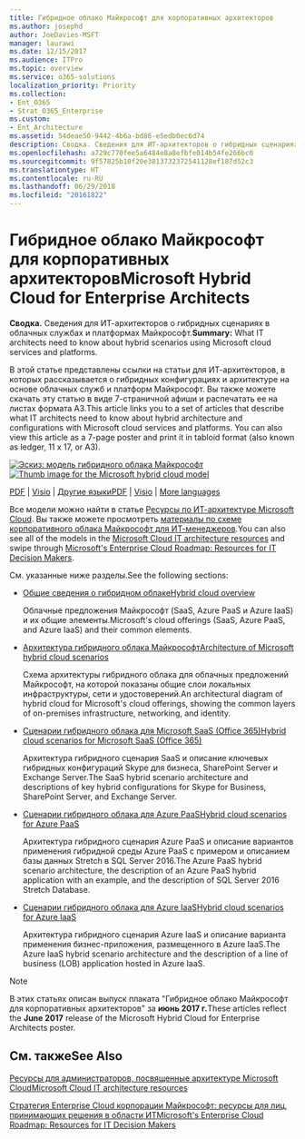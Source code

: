 ```yaml
---
title: Гибридное облако Майкрософт для корпоративных архитекторов
ms.author: josephd
author: JoeDavies-MSFT
manager: laurawi
ms.date: 12/15/2017
ms.audience: ITPro
ms.topic: overview
ms.service: o365-solutions
localization_priority: Priority
ms.collection:
- Ent_O365
- Strat_O365_Enterprise
ms.custom:
- Ent_Architecture
ms.assetid: 54deae50-9442-4b6a-bd86-e5edb0ec6d74
description: Сводка. Сведения для ИТ-архитекторов о гибридных сценариях в облачных службах и платформах Майкрософт.
ms.openlocfilehash: a729c770fee5a6484e8a8efbfe014b54fe266bc0
ms.sourcegitcommit: 9f57825b10f20e3813732372541128ef187d52c3
ms.translationtype: HT
ms.contentlocale: ru-RU
ms.lasthandoff: 06/29/2018
ms.locfileid: "20161822"
---
```

# <a name="microsoft-hybrid-cloud-for-enterprise-architects"></a><span data-ttu-id="b5254-103">Гибридное облако Майкрософт для корпоративных архитекторов</span><span class="sxs-lookup"><span data-stu-id="b5254-103">Microsoft Hybrid Cloud for Enterprise Architects</span></span>

 <span data-ttu-id="b5254-104">**Сводка.** Сведения для ИТ-архитекторов о гибридных сценариях в облачных службах и платформах Майкрософт.</span><span class="sxs-lookup"><span data-stu-id="b5254-104">**Summary:** What IT architects need to know about hybrid scenarios using Microsoft cloud services and platforms.</span></span>
  
<span data-ttu-id="b5254-p101">В этой статье представлены ссылки на статьи для ИТ-архитекторов, в которых рассказывается о гибридных конфигурациях и архитектуре на основе облачных служб и платформ Майкрософт. Вы также можете скачать эту статью в виде 7-страничной афиши и распечатать ее на листах формата A3.</span><span class="sxs-lookup"><span data-stu-id="b5254-p101">This article links you to a set of articles that describe what IT architects need to know about hybrid architecture and configurations with Microsoft cloud services and platforms. You can also view this article as a 7-page poster and print it in tabloid format (also known as ledger, 11 x 17, or A3).</span></span>
  
<span data-ttu-id="b5254-107">[![Эскиз: модель гибридного облака Майкрософт](images/Hybrid_Poster/Hybrid_Cloud_Thumbnail.png)](https://www.microsoft.com/download/details.aspx?id=54424
)</span><span class="sxs-lookup"><span data-stu-id="b5254-107">[![Thumb image for the Microsoft hybrid cloud model](images/Hybrid_Poster/Hybrid_Cloud_Thumbnail.png)](https://www.microsoft.com/download/details.aspx?id=54424
)</span></span>
  
<span data-ttu-id="b5254-108">[PDF](https://go.microsoft.com/fwlink/p/?linkid=842082) | [Visio](https://go.microsoft.com/fwlink/p/?linkid=842083) | 
[Другие языки](https://www.microsoft.com/download/details.aspx?id=54424)</span><span class="sxs-lookup"><span data-stu-id="b5254-108">[PDF](https://go.microsoft.com/fwlink/p/?linkid=842082) | [Visio](https://go.microsoft.com/fwlink/p/?linkid=842083) | 
[More languages](https://www.microsoft.com/download/details.aspx?id=54424)</span></span>
  
<span data-ttu-id="b5254-109">Все модели можно найти в статье [Ресурсы по ИТ-архитектуре Microsoft Cloud](microsoft-cloud-it-architecture-resources.md). Вы также можете просмотреть [материалы по схеме корпоративного облака Майкрософт для ИТ-менеджеров](https://aka.ms/cloudarchitecture).</span><span class="sxs-lookup"><span data-stu-id="b5254-109">You can also see all of the models in the [Microsoft Cloud IT architecture resources](microsoft-cloud-it-architecture-resources.md) and swipe through [Microsoft's Enterprise Cloud Roadmap: Resources for IT Decision Makers](https://aka.ms/cloudarchitecture).</span></span>
  
<span data-ttu-id="b5254-110">См. указанные ниже разделы.</span><span class="sxs-lookup"><span data-stu-id="b5254-110">See the following sections:</span></span>
  
- [<span data-ttu-id="b5254-111">Общие сведения о гибридном облаке</span><span class="sxs-lookup"><span data-stu-id="b5254-111">Hybrid cloud overview</span></span>](hybrid-cloud-overview.md)
    
    <span data-ttu-id="b5254-112">Облачные предложения Майкрософт (SaaS, Azure PaaS и Azure IaaS) и их общие элементы.</span><span class="sxs-lookup"><span data-stu-id="b5254-112">Microsoft's cloud offerings (SaaS, Azure PaaS, and Azure IaaS) and their common elements.</span></span>
    
- [<span data-ttu-id="b5254-113">Архитектура гибридного облака Майкрософт</span><span class="sxs-lookup"><span data-stu-id="b5254-113">Architecture of Microsoft hybrid cloud scenarios</span></span>](architecture-of-microsoft-hybrid-cloud-scenarios.md)
    
    <span data-ttu-id="b5254-114">Схема архитектуры гибридного облака для облачных предложений Майкрософт, на которой показаны общие слои локальных инфраструктуры, сети и удостоверений.</span><span class="sxs-lookup"><span data-stu-id="b5254-114">An architectural diagram of hybrid cloud for Microsoft's cloud offerings, showing the common layers of on-premises infrastructure, networking, and identity.</span></span>
    
- [<span data-ttu-id="b5254-115">Сценарии гибридного облака для Microsoft SaaS (Office 365)</span><span class="sxs-lookup"><span data-stu-id="b5254-115">Hybrid cloud scenarios for Microsoft SaaS (Office 365)</span></span>](hybrid-cloud-scenarios-for-microsoft-saas-office-365.md)
    
    <span data-ttu-id="b5254-116">Архитектура гибридного сценария SaaS и описание ключевых гибридных конфигураций Skype для бизнеса, SharePoint Server и Exchange Server.</span><span class="sxs-lookup"><span data-stu-id="b5254-116">The SaaS hybrid scenario architecture and descriptions of key hybrid configurations for Skype for Business, SharePoint Server, and Exchange Server.</span></span>
    
- [<span data-ttu-id="b5254-117">Сценарии гибридного облака для Azure PaaS</span><span class="sxs-lookup"><span data-stu-id="b5254-117">Hybrid cloud scenarios for Azure PaaS</span></span>](hybrid-cloud-scenarios-for-azure-paas.md)
    
    <span data-ttu-id="b5254-118">Архитектура гибридного сценария Azure PaaS и описание вариантов применения гибридной среды Azure PaaS с примером и описанием базы данных Stretch в SQL Server 2016.</span><span class="sxs-lookup"><span data-stu-id="b5254-118">The Azure PaaS hybrid scenario architecture, the description of an Azure PaaS hybrid application with an example, and the description of SQL Server 2016 Stretch Database.</span></span>
    
- [<span data-ttu-id="b5254-119">Сценарии гибридного облака для Azure IaaS</span><span class="sxs-lookup"><span data-stu-id="b5254-119">Hybrid cloud scenarios for Azure IaaS</span></span>](hybrid-cloud-scenarios-for-azure-iaas.md)
    
    <span data-ttu-id="b5254-120">Архитектура гибридного сценария Azure IaaS и описание варианта применения бизнес-приложения, размещенного в Azure IaaS.</span><span class="sxs-lookup"><span data-stu-id="b5254-120">The Azure IaaS hybrid scenario architecture and the description of a line of business (LOB) application hosted in Azure IaaS.</span></span>
    
> [!NOTE]
> <span data-ttu-id="b5254-121">В этих статьях описан выпуск плаката "Гибридное облако Майкрософт для корпоративных архитекторов" за **июнь 2017 г.**</span><span class="sxs-lookup"><span data-stu-id="b5254-121">These articles reflect the **June 2017** release of the Microsoft Hybrid Cloud for Enterprise Architects poster.</span></span>
  
## <a name="see-also"></a><span data-ttu-id="b5254-122">См. также</span><span class="sxs-lookup"><span data-stu-id="b5254-122">See Also</span></span>

[<span data-ttu-id="b5254-123">Ресурсы для администраторов, посвященные архитектуре Microsoft Cloud</span><span class="sxs-lookup"><span data-stu-id="b5254-123">Microsoft Cloud IT architecture resources</span></span>](microsoft-cloud-it-architecture-resources.md)

[<span data-ttu-id="b5254-124">Стратегия Enterprise Cloud корпорации Майкрософт: ресурсы для лиц, принимающих решения в области ИТ</span><span class="sxs-lookup"><span data-stu-id="b5254-124">Microsoft's Enterprise Cloud Roadmap: Resources for IT Decision Makers</span></span>](https://sway.com/FJ2xsyWtkJc2taRD)



